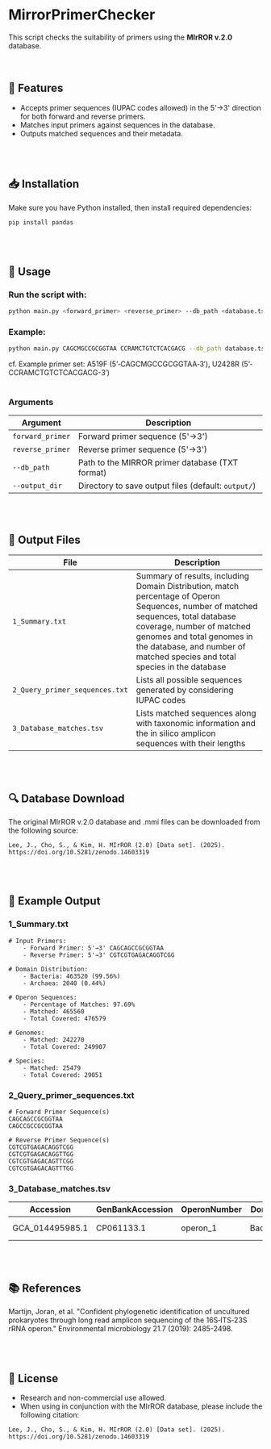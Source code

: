 # MirrorPrimerChecker

This script checks the suitability of primers using the **MIrROR v.2.0** database.
<br><br><br>

## 📌 Features
- Accepts primer sequences (IUPAC codes allowed) in the 5'→3' direction for both forward and reverse primers.
- Matches input primers against sequences in the database.
- Outputs matched sequences and their metadata.

<br><br>
## 📥 Installation
Make sure you have Python installed, then install required dependencies:

```sh
pip install pandas
```

<br><br>
## 🚀 Usage
### Run the script with:

```sh
python main.py <forward_primer> <reverse_primer> --db_path <database.tsv> --output_dir <output_directory>
```

### Example:
```sh
python main.py CAGCMGCCGCGGTAA CCRAMCTGTCTCACGACG --db_path database.tsv --output_dir results
```
cf. Example primer set: A519F (5’‐CAGCMGCCGCGGTAA‐3′), U2428R (5’-CCRAMCTGTCTCACGACG-3′)
<br><br>
### Arguments
| Argument           | Description |
|--------------------|-------------|
| `forward_primer`  | Forward primer sequence (5'→3') |
| `reverse_primer`  | Reverse primer sequence (5'→3') |
| `--db_path`       | Path to the MIRROR primer database (TXT format) |
| `--output_dir`    | Directory to save output files (default: `output/`) |

<br><br>
## 📂 Output Files
| File                          | Description |
|--------------------------------|-------------|
| `1_Summary.txt`               | Summary of results, including Domain Distribution, match percentage of Operon Sequences, number of matched sequences, total database coverage, number of matched genomes and total genomes in the database, and number of matched species and total species in the database |
| `2_Query_primer_sequences.txt`  | Lists all possible sequences generated by considering IUPAC codes |
| `3_Database_matches.tsv`        | Lists matched sequences along with taxonomic information and the in silico amplicon sequences with their lengths |


<br><br>
## 🔍 Database Download
The original MIrROR v.2.0 database and .mmi files can be downloaded from the following source:
```
Lee, J., Cho, S., & Kim, H. MIrROR (2.0) [Data set]. (2025). https://doi.org/10.5281/zenodo.14603319
```

<br><br>
## 📖 Example Output

### 1_Summary.txt
```
# Input Primers:
	- Forward Primer: 5'→3' CAGCAGCCGCGGTAA
	- Reverse Primer: 5'→3' CGTCGTGAGACAGGTCGG

# Domain Distribution:
	- Bacteria: 463520 (99.56%)
	- Archaea: 2040 (0.44%)

# Operon Sequences:
	- Percentage of Matches: 97.69%
	- Matched: 465560
	- Total Covered: 476579

# Genomes:
	- Matched: 242270
	- Total Covered: 249907

# Species:
	- Matched: 25479
	- Total Covered: 29051
```

### 2_Query_primer_sequences.txt
```
# Forward Primer Sequence(s)
CAGCAGCCGCGGTAA
CAGCCGCCGCGGTAA

# Reverse Primer Sequence(s)
CGTCGTGAGACAGGTCGG
CGTCGTGAGACAGGTTGG
CGTCGTGAGACAGTTCGG
CGTCGTGAGACAGTTTGG
```

### 3_Database_matches.tsv

| Accession        | GenBankAccession | OperonNumber | Domain   | Phylum    | Class   | Order            | Family           | Genus          | Species                   | Amplicon_Sequence | Amplicon_Length | Forward_Primer | Reverse_Primer |
|-----------------|----------------|-------------|---------|----------|--------|----------------|----------------|---------------|--------------------------|------------------|---------------|---------------|---------------|
| GCA_014495985.1 | CP061133.1      | operon_1    | Bacteria | Bacillota | Bacilli | Lactobacillales | Streptococcaceae | Streptococcus | Streptococcus pyogenes   | CAGCAGCCGC ... GACAGTTCGG     | 4012          | CAGCAGCCGCGGTAA | CGTCGTGAGACAGTTCGG |

<br><br>
## 📚 References
Martijn, Joran, et al. "Confident phylogenetic identification of uncultured prokaryotes through long read amplicon sequencing of the 16S‐ITS‐23S rRNA operon." Environmental microbiology 21.7 (2019): 2485-2498.

<br><br>
## 📢 License
- Research and non-commercial use allowed.
- When using in conjunction with the MIrROR database, please include the following citation:
```
Lee, J., Cho, S., & Kim, H. MIrROR (2.0) [Data set]. (2025). https://doi.org/10.5281/zenodo.14603319
```
